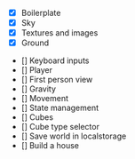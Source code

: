 - [x] Boilerplate
- [x] Sky
- [x] Textures and images
- [x] Ground
- [] Keyboard inputs
- [] Player
- [] First person view
- [] Gravity
- [] Movement
- [] State management
- [] Cubes
- [] Cube type selector
- [] Save world in localstorage
- [] Build a house
